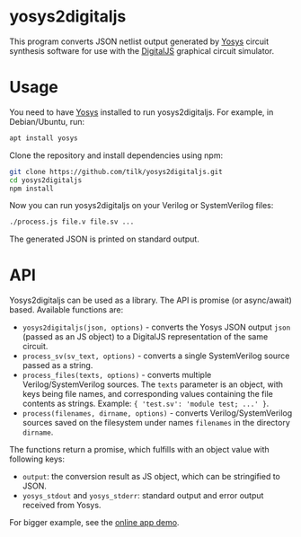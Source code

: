 # yosys2digitaljs
This program converts JSON netlist output generated by [Yosys](http://www.clifford.at/yosys/)
circuit synthesis software for use with the
[DigitalJS](http://github.com/tilk/digitaljs) graphical circuit simulator.

# Usage
You need to have [Yosys](http://www.clifford.at/yosys/) installed to run
yosys2digitaljs. For example, in Debian/Ubuntu, run:
```bash
apt install yosys
```
Clone the repository and install dependencies using npm:
```bash
git clone https://github.com/tilk/yosys2digitaljs.git
cd yosys2digitaljs
npm install
```
Now you can run yosys2digitaljs on your Verilog or SystemVerilog files:
```bash
./process.js file.v file.sv ...
```
The generated JSON is printed on standard output.

# API
Yosys2digitaljs can be used as a library. The API is promise (or async/await) based. Available functions are:

 - `yosys2digitaljs(json, options)` - converts the Yosys JSON output `json` (passed as an JS object) to a DigitalJS representation of the same circuit.
 - `process_sv(sv_text, options)` - converts a single SystemVerilog source passed as a string.
 - `process_files(texts, options)` - converts multiple Verilog/SystemVerilog sources. The `texts` parameter is an object, with keys being file names, and corresponding values containing the file contents as strings. Example: `{ 'test.sv': 'module test; ...' }`.
 - `process(filenames, dirname, options)` - converts Verilog/SystemVerilog sources saved on the filesystem under names `filenames` in the directory `dirname`.

The functions return a promise, which fulfills with an object value with following keys:

 - `output`: the conversion result as JS object, which can be stringified to JSON.
 - `yosys_stdout` and `yosys_stderr`: standard output and error output received from Yosys.

For bigger example, see the [online app demo](http://github.com/tilk/digitaljs_online).
